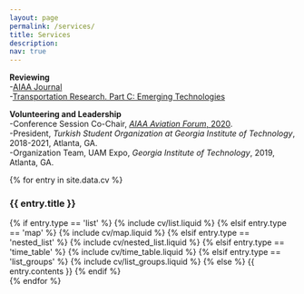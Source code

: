 ```yaml
---
layout: page
permalink: /services/
title: Services
description: 
nav: true
---
```


**Reviewing** <br/>
  -<a href="https://arc.aiaa.org/loi/aiaaj">AIAA Journal</a> <br/>
  -<a href="https://www.sciencedirect.com/journal/transportation-research-part-c-emerging-technologies">Transportation Research. Part C: Emerging Technologies</a> <br/> 


**Volunteering and Leadership** <br/>
 -Conference Session Co-Chair, <a href="https://www.aiaa.org/aviation"> _AIAA Aviation Forum_, 2020</a>. <br/>
 -President, _Turkish Student Organization at Georgia Institute of Technology_, 2018-2021, Atlanta, GA. <br/>
 -Organization Team, UAM Expo, _Georgia Institute of Technology_, 2019, Atlanta, GA. <br/>

 
 <article>
   <div class="cv">
     {% for entry in site.data.cv %}
       <a class="anchor" id="{{ entry.title }}"></a>
       <div class="card mt-3 p-3">
         <h3 class="card-title font-weight-medium">{{ entry.title }}</h3>
       <div>
       {% if entry.type == 'list' %}
         {% include cv/list.liquid %}
       {% elsif entry.type == 'map' %}
         {% include cv/map.liquid %}
       {% elsif entry.type == 'nested_list' %}
         {% include cv/nested_list.liquid %}
       {% elsif entry.type == 'time_table' %}
         {% include cv/time_table.liquid %}
       {% elsif entry.type == 'list_groups' %}
         {% include cv/list_groups.liquid %}
       {% else %}
         {{ entry.contents }}
       {% endif %}
       </div>
       </div>
      {% endfor %}
    </div>
  </article>
</div>

<!---
**Funding Proposal Experience** <br/>
 -_ARPA-E_: DIFFERENTIATE (Design Intelligence Fostering Formidable Energy Reduction and Enabling Novel Totally Impactful Advanced Technology Enhancements) Program.
For now, this page is assumed to be a static description of your courses. You can convert it to a collection similar to `_projects/` so that you can have a dedicated page for each course.--->
